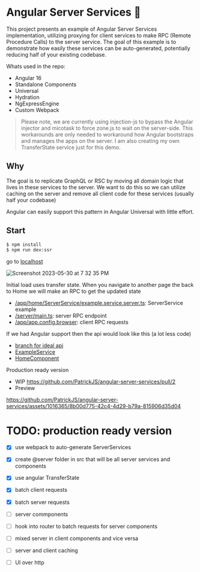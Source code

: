 # Angular Server Services 🍑

This project presents an example of Angular Server Services implementation, utilizing proxying for client services to make RPC (Remote Procedure Calls) to the server service. The goal of this example is to demonstrate how easily these services can be auto-generated, potentially reducing half of your existing codebase.

Whats used in the repo:
* Angular 16
* Standalone Components
* Universal
* Hydration
* NgExpressEngine
* Custom Webpack

> Please note, we are currently using injection-js to bypass the Angular injector and micotask to force zone.js to wait on the server-side. This workarounds are only needed  to workaround how Angular bootstraps and manages the apps on the server. I am also creating my own TransferState service just for this demo.

## Why

The goal is to replicate GraphQL or RSC by moving all domain logic that lives in these services to the server. We want to do this so we can utilize caching on the server and remove all client code for these services (usually half your codebase)

Angular can easily support this pattern in Angular Universal with little effort.

## Start

```bash
$ npm install
$ npm run dev:ssr
```
go to [localhost ](http://localhost:4200/)

<img alt="Screenshot 2023-05-30 at 7 32 35 PM" src="https://github.com/PatrickJS/angular-server-services/assets/1016365/0650cfff-a0be-479f-a799-d18f3169f8c4">


Initial load uses transfer state. When you navigate to another page the back to Home we will make an RPC to get the updated state

* [/app/home/ServerService/example.service.server.ts](https://github.com/PatrickJS/angular-server-services/blob/main/src/app/home/ServerService/example.service.server.ts): ServerService example
* [/server/main.ts](https://github.com/PatrickJS/angular-server-services/blob/e5deec3011d17c1f7301b848eb3f88d268ea8454/server/main.ts#L36...L45): server RPC endpoint
* [/app/app.config.browser](https://github.com/PatrickJS/angular-server-services/blob/main/src/app/app.config.browser.ts#L10...L38): client RPC requests

If we had Angular support then the api would look like this (a lot less code)
* [branch for ideal api](https://github.com/PatrickJS/angular-server-services/tree/ideal-api)
* [ExampleService](https://github.com/PatrickJS/angular-server-services/blob/ideal-api/src/%40server/Example.service.ts)
* [HomeComponent](https://github.com/PatrickJS/angular-server-services/blob/ideal-api/src/app/home/home.component.ts#L4)

Production ready version
* WIP https://github.com/PatrickJS/angular-server-services/pull/2
* Preview

https://github.com/PatrickJS/angular-server-services/assets/1016365/8b00d775-42c4-4d29-b79a-815906d35d04


# TODO: production ready version
- [x] use webpack to auto-generate ServerServices
- [x] create @server folder in src that will be all server services and components
- [x] use angular TransferState
- [x] batch client requests
- [x] batch server requests
- [ ] server commponents
- [ ] hook into router to batch requests for server components
- [ ] mixed server in client components and vice versa
- [ ] server and client caching
- [ ] UI over http

